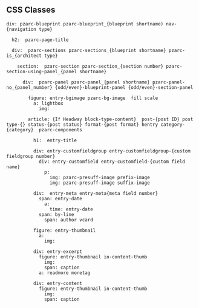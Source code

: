 CSS Classes
-----------

    div: pzarc-blueprint pzarc-blueprint_{blueprint shortname) nav-{navigation type}

      h2:  pzarc-page-title

      div:  pzarc-sections pzarc-sections_{blueprint shortname} pzarc-is_{architect type}

        section:  pzarc-section pzarc-section_{section number} pzarc-section-using-panel_{panel shortname}

          div:  pzarc-panel pzarc-panel_{panel shortname} pzarc-panel-no_{panel_number} {odd/even}-blueprint-panel {odd/even}-section-panel

            figure: entry-bgimage pzarc-bg-image  fill scale
              a: lightbox
                img:

            article: {If Headway block-type-content}  post-{post ID} post type-{} status-{post status} format-{post format} hentry category-{category}  pzarc-components

              h1:  entry-title

              div: entry-customfieldgroup entry-customfieldgroup-{custom fieldgroup number}
                div: entry-customfield entry-customfield-{custom field name}
                  p:
                    img: pzarc-presuff-image prefix-image
                    img: pzarc-presuff-image suffix-image

              div:  entry-meta entry-meta{meta field number}
                span: entry-date
                  a:
                    time: entry-date
                span: by-line
                  span: author vcard

              figure: entry-thumbnail
                a:
                  img:

              div: entry-excerpt
                figure: entry-thumbnail in-content-thumb
                  img:
                  span: caption
                a: readmore moretag

              div: entry-content
                figure: entry-thumbnail in-content-thumb
                  img:
                  span: caption

